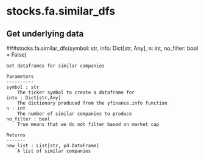 # stocks.fa.similar_dfs

## Get underlying data 
###stocks.fa.similar_dfs(symbol: str, info: Dict[str, Any], n: int, no_filter: bool = False)


    Get dataframes for similar companies

    Parameters
    ----------
    symbol : str
        The ticker symbol to create a dataframe for
    into : Dict[str,Any]
        The dictionary produced from the yfinance.info function
    n : int
        The number of similar companies to produce
    no_filter : bool
        True means that we do not filter based on market cap

    Returns
    -------
    new_list : List[str, pd.DataFrame]
        A list of similar companies

